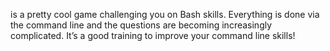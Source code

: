 is a pretty cool game challenging you on Bash skills. Everything is done via the command line and the questions are becoming increasingly complicated. It’s a good training to improve your command line skills!
